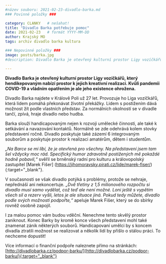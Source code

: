 ```yaml
---
#název souboru: 2021-02-23-divadlo-barka.md
### Povinné položky ###

category: CLANKY   # nešahat!
title: "Divadlo Barka potřebuje pomoc"
date: 2021-02-23   # formát YYYY-MM-DD
author: Krajský MO
tags: archiv divadlo barka kultura

### Nepovinné položky ###
image: posts/barka.jpg 
#description: Divadlo Barka je otevřený kulturní prostor Ligy vozíčkářů, který hendikepovaným nabízí prostor k jejich kreativní realizaci. Kvůli pandemii COVID-19 a vládním opatřením je ale jeho existence ohrožena. 

---
```


**Divadlo Barka je otevřený kulturní prostor Ligy vozíčkářů, který hendikepovaným nabízí prostor k jejich kreativní realizaci. Kvůli pandemii COVID-19 a vládním opatřením je ale jeho existence ohrožena.**

Divadlo Barka najdete v Králově Poli už 27 let. Provozuje ho Liga vozíčkářů, která lidem pomáhá překonávat životní překážky. Lidem s postižením dává možnost žít podle vlastních představ. Za normálních okolností se v divadle tančí, zpívá, hraje divadlo nebo hudba. 

Barka slouží handicapovaným nejen k rozvoji umělecké činnosti, ale také k setkávání a navazování kontaktů. Normálně se zde odehrává kolem stovky představení ročně. Divadlo poskytuje také zázemí 6 integrovaným souborům a poskytuje prostor k realizaci amatérům, dětem i studentům.

*„Na Barce se mi líbí, že je otevřená pro všechny. Na představení jsem tam šel vždycky moc rád. Specifický humor zdravotně postižených mě pokaždé hodně pobavil,“* svěřil se brněnský radní pro kulturu a královopolský zastupitel [Marek Fišer] (https://jihomoravsky.pirati.cz/lide/marek-fiser/){:target="_blank"}.

V současnosti se však divadlo potýká s problémy, protože se nehraje, nepřednáší ani nekoncertuje. *„Dvě třetiny z 1,5 milionového rozpočtu si divadlo musí samo vydělat, což teď ale není možné. Loni ještě s vypětím všech sil a rezerv vyšli, letos je ale situace jiná. Pokud tedy můžete, divadlo podle svých možností podpořte,“* apeluje Marek Fišer, který se do sbírky rovněž osobně zapojil. 

I za malou pomoc vám budou vděční. Nenechme tento skvělý prostor zaniknout. Konec Barky by kromě konce všech představení mohl také znamenat zánik některých souborů. Handicapovaní umělci by s koncem divadla ztratili možnost se realizovat a několik lidí by přišlo o stálou práci. To nechceme dopustit!

Více informací o finanční podpoře naleznete přímo na stránkách: [http://divadlobarka.cz/podpor-barku/](http://divadlobarka.cz/podpor-barku/){:target="_blank"}


